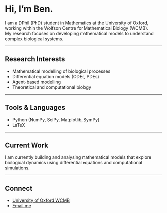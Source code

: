 # Hi, I’m Ben.

I am a DPhil (PhD) student in Mathematics at the University of Oxford, working within the Wolfson Centre for Mathematical Biology (WCMB).  
My research focuses on developing mathematical models to understand complex biological systems.

---

## Research Interests
- Mathematical modelling of biological processes  
- Differential equation models (ODEs, PDEs)  
- Agent-based modelling  
- Theoretical and computational biology  

---

## Tools & Languages
- Python (NumPy, SciPy, Matplotlib, SymPy)   
- LaTeX  

---

## Current Work
I am currently building and analysing mathematical models that explore biological dynamics using differential equations and computational simulations.

---

## Connect
- [University of Oxford WCMB](https://www.maths.ox.ac.uk/people/benjamin.stephens)
- [Email me](mailto:benjamin.stephens@maths.ox.ac.uk)

